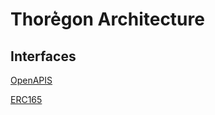 Thore͛gon Architecture
=====================


## Interfaces

[OpenAPIS](https://www.openapis.org/)

[ERC165 ](https://medium.com/coinmonks/ethereum-standard-erc165-explained-63b54ca0d273)
